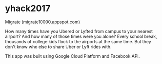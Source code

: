 # yhack2017
Migrate (migrate10000.appspot.com)

How many times have you Ubered or Lyfted from campus to your nearest airport? And how many of those times were you alone? Every school break, thousands of college kids flock to the airports at the same time. But they don't know who else to share Uber or Lyft rides with.

This app was built using Google Cloud Platform and Facebook API.
